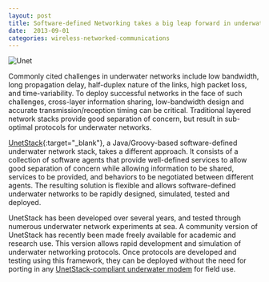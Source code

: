```yaml
---
layout: post
title: Software-defined Networking takes a big leap forward in underwater communications
date:  2013-09-01
categories: wireless-networked-communications
---
```


![Unet]({{site.baseurl}}/images/unet_post.png "UnetStack")

Commonly cited challenges in underwater networks include low bandwidth, long propagation delay, half-duplex nature of the links, high packet loss, and time-variability. To deploy successful networks in the face of such challenges, cross-layer information sharing, low-bandwidth design and accurate transmission/reception timing can be critical. Traditional layered network stacks provide good separation of concern, but result in sub-optimal protocols for underwater networks.

[UnetStack](http://www.unetstack.net/doc/html/index.html){:target="_blank"}, a Java/Groovy-based software-defined underwater network stack, takes a different approach. It consists of a collection of software agents that provide well-defined services to allow good separation of concern while allowing information to be shared, services to be provided, and behaviors to be negotiated between different agents. The resulting solution is flexible and allows software-defined underwater networks to be rapidly designed, simulated, tested and deployed.

UnetStack has been developed over several years, and tested through numerous underwater network experiments at sea.  A community version of UnetStack has recently been made freely available for academic and research use.  This version allows rapid development and simulation of underwater networking protocols.  Once protocols are developed and testing using this framework, they can be deployed without the need for porting in any [UnetStack-compliant underwater modem](/technology) for field use.
